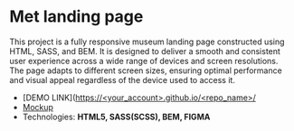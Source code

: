# Met landing page
This project is a fully responsive museum landing page constructed using HTML, SASS, and BEM.
It is designed to deliver a smooth and consistent user experience across a wide range of devices and screen resolutions.
The page adapts to different screen sizes, ensuring optimal performance and visual appeal regardless of the device used to access it.

- [DEMO LINK]([https://<your_account>.github.io/<repo_name>/](https://sylcym.github.io/met-landing-page/)
- [Mockup](https://www.figma.com/file/lSR1m42L9YwzQwzzxKwHpw/THE-MET?type=design&node-id=8590-29&t=E5toP8IBBFJPQtlL-0)
- Technologies: **HTML5, SASS(SCSS), BEM, FIGMA**
